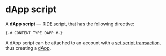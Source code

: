 # dApp script

A **dApp script** — [RIDE script](/en/ride/script.md), that has the following directive:

```ride
{-# CONTENT_TYPE DAPP #-}
```

A dApp script can be attached to an account with a [set script transaction](/en/blockchain/transaction-type/set-script-transaction.md), thus creating a [dApp](/en/blockchain/account/dapp.md).
